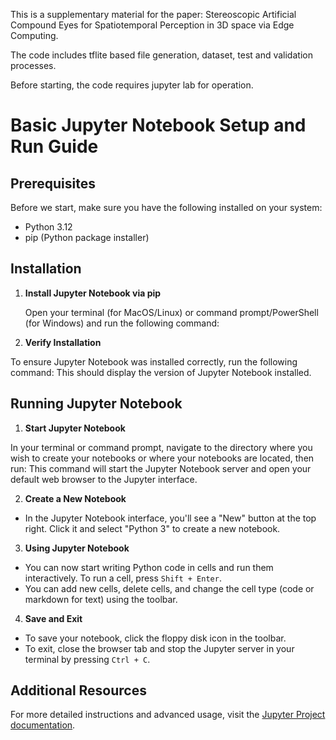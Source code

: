 This is a supplementary material for the paper: Stereoscopic Artificial Compound Eyes for Spatiotemporal Perception in 3D space via Edge Computing.

The code includes tflite based file generation, dataset, test and validation processes.

Before starting, the code requires jupyter lab for operation.

# Basic Jupyter Notebook Setup and Run Guide

## Prerequisites

Before we start, make sure you have the following installed on your system:
- Python 3.12
- pip (Python package installer)

## Installation

1. **Install Jupyter Notebook via pip**

   Open your terminal (for MacOS/Linux) or command prompt/PowerShell (for Windows) and run the following command:

2. **Verify Installation**

To ensure Jupyter Notebook was installed correctly, run the following command:
This should display the version of Jupyter Notebook installed.

## Running Jupyter Notebook

1. **Start Jupyter Notebook**

In your terminal or command prompt, navigate to the directory where you wish to create your notebooks or where your notebooks are located, then run:
This command will start the Jupyter Notebook server and open your default web browser to the Jupyter interface.

2. **Create a New Notebook**

- In the Jupyter Notebook interface, you'll see a "New" button at the top right. Click it and select "Python 3" to create a new notebook.

3. **Using Jupyter Notebook**

- You can now start writing Python code in cells and run them interactively. To run a cell, press `Shift + Enter`.
- You can add new cells, delete cells, and change the cell type (code or markdown for text) using the toolbar.

4. **Save and Exit**

- To save your notebook, click the floppy disk icon in the toolbar.
- To exit, close the browser tab and stop the Jupyter server in your terminal by pressing `Ctrl + C`.

## Additional Resources

For more detailed instructions and advanced usage, visit the [Jupyter Project documentation](https://jupyter.org/documentation).
